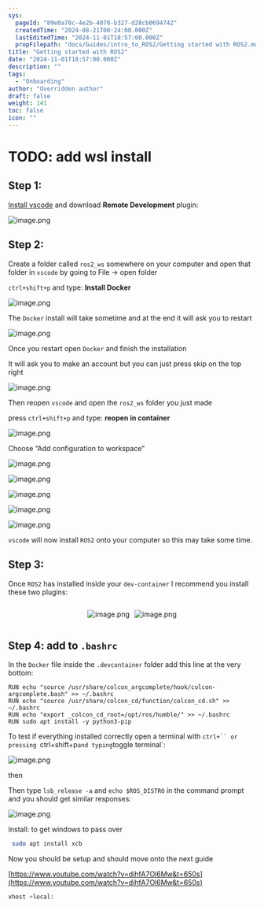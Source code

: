 ```yaml
---
sys:
  pageId: "89e0a78c-4e2b-4070-b327-d28cb0694742"
  createdTime: "2024-08-21T00:24:00.000Z"
  lastEditedTime: "2024-11-01T18:57:00.000Z"
  propFilepath: "docs/Guides/intro_to_ROS2/Getting started with ROS2.md"
title: "Getting started with ROS2"
date: "2024-11-01T18:57:00.000Z"
description: ""
tags:
  - "Onboarding"
author: "Overridden author"
draft: false
weight: 141
toc: false
icon: ""
---
```


# TODO: add wsl install

## Step 1:

[Install vscode](https://code.visualstudio.com/download) and download **Remote Development** plugin:

![image.png](https://prod-files-secure.s3.us-west-2.amazonaws.com/d518164a-d88e-44d1-a4ee-3adb3bd8bce0/efb52993-1881-4a40-b95e-6f020334f022/image.png?X-Amz-Algorithm=AWS4-HMAC-SHA256&X-Amz-Content-Sha256=UNSIGNED-PAYLOAD&X-Amz-Credential=ASIAZI2LB466RWV4MD5A%2F20250129%2Fus-west-2%2Fs3%2Faws4_request&X-Amz-Date=20250129T200822Z&X-Amz-Expires=3600&X-Amz-Security-Token=IQoJb3JpZ2luX2VjEIv%2F%2F%2F%2F%2F%2F%2F%2F%2F%2FwEaCXVzLXdlc3QtMiJIMEYCIQCDzx2kEAvm6O8Y%2FDiZ2yTYk05KO1RpLkhRlStEvUGKxQIhANTu4cd5Juq8zHduRLZ2w7eAvaK6eO0LeNcqNbWss13gKogECJT%2F%2F%2F%2F%2F%2F%2F%2F%2F%2FwEQABoMNjM3NDIzMTgzODA1Igz8pmyzB%2F%2F%2BJuzbd6wq3ANEOqgXa2Ajsx14g4zutUznqTjmAzlediYTLKKaxPY9METreugF%2FrchfGHv5KHhIUS6bnI4wV6oC%2B1oNkewwLBba9pdUjNB9qYDFkZkvdioYtnh0AKrd6VgdQdb5mCfb4lJ%2FQIlyVNxj330LpHIBljtX1k4YJ1RyGS4AIht3ijW1nX1ZtKFqHyG89tTmcrYsWMU1PJAxC8O9jRiGhm9Tog%2FcFxiAesx81JnHGf74BYPYJkwVab%2BgJRbWMI38LxPpuxfsUR9G4N4HuYQvgmXyWuVk9E6%2BVgrg%2FmHHQYvCw0srcuzLI%2Fv70NSb%2BmO8zmEX7Nv3qs2180k0tAeYowpL7R4Yy5i53DrdNmI%2FVsvg5udbKPbLk6FJWnY5KpI5zTQMTXbg9LIuGc4j0itkfeuvhXoMHhfGmxHPjpnRoorRPaITOM5Zdwt9YwinEHgmVkKOSbhXKgZak%2FmBwzUkWxjg7hwoL1OuPDRDJZYx4Y87bg0%2FVLegFBriFn%2BPghH21%2FOI%2B2wiXHIuFlV%2BEb0vr%2BMaOHYmuYjcB%2FS7AFzDggjFC1ll9VrDPUmyie0TunkebBXnQMSKkfO4Uwpsp49zQULxLZUQZ7ZYaOErRDNzqRhGJXgBqdqbiuLuTKPBQBh5TD%2B9em8BjqkAfZsqEWGebB%2FgXCzpP2a%2FTLbkuKTXtV3n4nxfJqYkxh7bprZlxvQQhmvTGS8UGPKwJDT05YmlCrYWuQJ%2BUbjC0Cghhwc6tgl9dZOVVhWQa0Hcfqkl6d9bIYaVIGq2a5quXezf2ReZgB%2Fmi%2FQpybjgJ%2FEbRuivAZTJzja85VQxCyO531lriDQjy00zYUupqJkMp74YOoCM3Ut0y076V6ALaT6KYZp&X-Amz-Signature=a8199c4359a90265bff2a3a15c680a561fd7c9705c77c35e3eebcc394d4a3e32&X-Amz-SignedHeaders=host&x-id=GetObject)

## Step 2:

Create a folder called `ros2_ws` somewhere on your computer and open that folder in `vscode` by going to File → open folder 

`ctrl+shift+p` and type: **Install Docker**

![image.png](https://prod-files-secure.s3.us-west-2.amazonaws.com/d518164a-d88e-44d1-a4ee-3adb3bd8bce0/2269dc0e-1cd5-47ff-bceb-c04ad9b2eab0/image.png?X-Amz-Algorithm=AWS4-HMAC-SHA256&X-Amz-Content-Sha256=UNSIGNED-PAYLOAD&X-Amz-Credential=ASIAZI2LB466RWV4MD5A%2F20250129%2Fus-west-2%2Fs3%2Faws4_request&X-Amz-Date=20250129T200822Z&X-Amz-Expires=3600&X-Amz-Security-Token=IQoJb3JpZ2luX2VjEIv%2F%2F%2F%2F%2F%2F%2F%2F%2F%2FwEaCXVzLXdlc3QtMiJIMEYCIQCDzx2kEAvm6O8Y%2FDiZ2yTYk05KO1RpLkhRlStEvUGKxQIhANTu4cd5Juq8zHduRLZ2w7eAvaK6eO0LeNcqNbWss13gKogECJT%2F%2F%2F%2F%2F%2F%2F%2F%2F%2FwEQABoMNjM3NDIzMTgzODA1Igz8pmyzB%2F%2F%2BJuzbd6wq3ANEOqgXa2Ajsx14g4zutUznqTjmAzlediYTLKKaxPY9METreugF%2FrchfGHv5KHhIUS6bnI4wV6oC%2B1oNkewwLBba9pdUjNB9qYDFkZkvdioYtnh0AKrd6VgdQdb5mCfb4lJ%2FQIlyVNxj330LpHIBljtX1k4YJ1RyGS4AIht3ijW1nX1ZtKFqHyG89tTmcrYsWMU1PJAxC8O9jRiGhm9Tog%2FcFxiAesx81JnHGf74BYPYJkwVab%2BgJRbWMI38LxPpuxfsUR9G4N4HuYQvgmXyWuVk9E6%2BVgrg%2FmHHQYvCw0srcuzLI%2Fv70NSb%2BmO8zmEX7Nv3qs2180k0tAeYowpL7R4Yy5i53DrdNmI%2FVsvg5udbKPbLk6FJWnY5KpI5zTQMTXbg9LIuGc4j0itkfeuvhXoMHhfGmxHPjpnRoorRPaITOM5Zdwt9YwinEHgmVkKOSbhXKgZak%2FmBwzUkWxjg7hwoL1OuPDRDJZYx4Y87bg0%2FVLegFBriFn%2BPghH21%2FOI%2B2wiXHIuFlV%2BEb0vr%2BMaOHYmuYjcB%2FS7AFzDggjFC1ll9VrDPUmyie0TunkebBXnQMSKkfO4Uwpsp49zQULxLZUQZ7ZYaOErRDNzqRhGJXgBqdqbiuLuTKPBQBh5TD%2B9em8BjqkAfZsqEWGebB%2FgXCzpP2a%2FTLbkuKTXtV3n4nxfJqYkxh7bprZlxvQQhmvTGS8UGPKwJDT05YmlCrYWuQJ%2BUbjC0Cghhwc6tgl9dZOVVhWQa0Hcfqkl6d9bIYaVIGq2a5quXezf2ReZgB%2Fmi%2FQpybjgJ%2FEbRuivAZTJzja85VQxCyO531lriDQjy00zYUupqJkMp74YOoCM3Ut0y076V6ALaT6KYZp&X-Amz-Signature=7a75e23f63d655f30030513cabaf787c7ad5179d01ab860a0b02ec242af81663&X-Amz-SignedHeaders=host&x-id=GetObject)

The `Docker` install will take sometime and at the end it will ask you to restart

![image.png](https://prod-files-secure.s3.us-west-2.amazonaws.com/d518164a-d88e-44d1-a4ee-3adb3bd8bce0/ed233f78-be33-4b1f-b89c-9c346c0e961e/image.png?X-Amz-Algorithm=AWS4-HMAC-SHA256&X-Amz-Content-Sha256=UNSIGNED-PAYLOAD&X-Amz-Credential=ASIAZI2LB466RWV4MD5A%2F20250129%2Fus-west-2%2Fs3%2Faws4_request&X-Amz-Date=20250129T200822Z&X-Amz-Expires=3600&X-Amz-Security-Token=IQoJb3JpZ2luX2VjEIv%2F%2F%2F%2F%2F%2F%2F%2F%2F%2FwEaCXVzLXdlc3QtMiJIMEYCIQCDzx2kEAvm6O8Y%2FDiZ2yTYk05KO1RpLkhRlStEvUGKxQIhANTu4cd5Juq8zHduRLZ2w7eAvaK6eO0LeNcqNbWss13gKogECJT%2F%2F%2F%2F%2F%2F%2F%2F%2F%2FwEQABoMNjM3NDIzMTgzODA1Igz8pmyzB%2F%2F%2BJuzbd6wq3ANEOqgXa2Ajsx14g4zutUznqTjmAzlediYTLKKaxPY9METreugF%2FrchfGHv5KHhIUS6bnI4wV6oC%2B1oNkewwLBba9pdUjNB9qYDFkZkvdioYtnh0AKrd6VgdQdb5mCfb4lJ%2FQIlyVNxj330LpHIBljtX1k4YJ1RyGS4AIht3ijW1nX1ZtKFqHyG89tTmcrYsWMU1PJAxC8O9jRiGhm9Tog%2FcFxiAesx81JnHGf74BYPYJkwVab%2BgJRbWMI38LxPpuxfsUR9G4N4HuYQvgmXyWuVk9E6%2BVgrg%2FmHHQYvCw0srcuzLI%2Fv70NSb%2BmO8zmEX7Nv3qs2180k0tAeYowpL7R4Yy5i53DrdNmI%2FVsvg5udbKPbLk6FJWnY5KpI5zTQMTXbg9LIuGc4j0itkfeuvhXoMHhfGmxHPjpnRoorRPaITOM5Zdwt9YwinEHgmVkKOSbhXKgZak%2FmBwzUkWxjg7hwoL1OuPDRDJZYx4Y87bg0%2FVLegFBriFn%2BPghH21%2FOI%2B2wiXHIuFlV%2BEb0vr%2BMaOHYmuYjcB%2FS7AFzDggjFC1ll9VrDPUmyie0TunkebBXnQMSKkfO4Uwpsp49zQULxLZUQZ7ZYaOErRDNzqRhGJXgBqdqbiuLuTKPBQBh5TD%2B9em8BjqkAfZsqEWGebB%2FgXCzpP2a%2FTLbkuKTXtV3n4nxfJqYkxh7bprZlxvQQhmvTGS8UGPKwJDT05YmlCrYWuQJ%2BUbjC0Cghhwc6tgl9dZOVVhWQa0Hcfqkl6d9bIYaVIGq2a5quXezf2ReZgB%2Fmi%2FQpybjgJ%2FEbRuivAZTJzja85VQxCyO531lriDQjy00zYUupqJkMp74YOoCM3Ut0y076V6ALaT6KYZp&X-Amz-Signature=109ded57d9e5fb5caae066fbe12f31eb0d8d708cef633fadfe3ecaa9b9011d26&X-Amz-SignedHeaders=host&x-id=GetObject)

Once you restart open `Docker` and finish the installation

It will ask you to make an account but you can just press skip on the top right

![image.png](https://prod-files-secure.s3.us-west-2.amazonaws.com/d518164a-d88e-44d1-a4ee-3adb3bd8bce0/21010ad9-1659-4fd9-9f59-9932a09b2a3d/image.png?X-Amz-Algorithm=AWS4-HMAC-SHA256&X-Amz-Content-Sha256=UNSIGNED-PAYLOAD&X-Amz-Credential=ASIAZI2LB466RWV4MD5A%2F20250129%2Fus-west-2%2Fs3%2Faws4_request&X-Amz-Date=20250129T200822Z&X-Amz-Expires=3600&X-Amz-Security-Token=IQoJb3JpZ2luX2VjEIv%2F%2F%2F%2F%2F%2F%2F%2F%2F%2FwEaCXVzLXdlc3QtMiJIMEYCIQCDzx2kEAvm6O8Y%2FDiZ2yTYk05KO1RpLkhRlStEvUGKxQIhANTu4cd5Juq8zHduRLZ2w7eAvaK6eO0LeNcqNbWss13gKogECJT%2F%2F%2F%2F%2F%2F%2F%2F%2F%2FwEQABoMNjM3NDIzMTgzODA1Igz8pmyzB%2F%2F%2BJuzbd6wq3ANEOqgXa2Ajsx14g4zutUznqTjmAzlediYTLKKaxPY9METreugF%2FrchfGHv5KHhIUS6bnI4wV6oC%2B1oNkewwLBba9pdUjNB9qYDFkZkvdioYtnh0AKrd6VgdQdb5mCfb4lJ%2FQIlyVNxj330LpHIBljtX1k4YJ1RyGS4AIht3ijW1nX1ZtKFqHyG89tTmcrYsWMU1PJAxC8O9jRiGhm9Tog%2FcFxiAesx81JnHGf74BYPYJkwVab%2BgJRbWMI38LxPpuxfsUR9G4N4HuYQvgmXyWuVk9E6%2BVgrg%2FmHHQYvCw0srcuzLI%2Fv70NSb%2BmO8zmEX7Nv3qs2180k0tAeYowpL7R4Yy5i53DrdNmI%2FVsvg5udbKPbLk6FJWnY5KpI5zTQMTXbg9LIuGc4j0itkfeuvhXoMHhfGmxHPjpnRoorRPaITOM5Zdwt9YwinEHgmVkKOSbhXKgZak%2FmBwzUkWxjg7hwoL1OuPDRDJZYx4Y87bg0%2FVLegFBriFn%2BPghH21%2FOI%2B2wiXHIuFlV%2BEb0vr%2BMaOHYmuYjcB%2FS7AFzDggjFC1ll9VrDPUmyie0TunkebBXnQMSKkfO4Uwpsp49zQULxLZUQZ7ZYaOErRDNzqRhGJXgBqdqbiuLuTKPBQBh5TD%2B9em8BjqkAfZsqEWGebB%2FgXCzpP2a%2FTLbkuKTXtV3n4nxfJqYkxh7bprZlxvQQhmvTGS8UGPKwJDT05YmlCrYWuQJ%2BUbjC0Cghhwc6tgl9dZOVVhWQa0Hcfqkl6d9bIYaVIGq2a5quXezf2ReZgB%2Fmi%2FQpybjgJ%2FEbRuivAZTJzja85VQxCyO531lriDQjy00zYUupqJkMp74YOoCM3Ut0y076V6ALaT6KYZp&X-Amz-Signature=56fb6a1f792338ce87ace3227c3521b1bebe91b3a1eb6917815152ea95fa0add&X-Amz-SignedHeaders=host&x-id=GetObject)

Then reopen `vscode` and open the `ros2_ws` folder you just made

press `ctrl+shift+p` and type: **reopen in container**

![image.png](https://prod-files-secure.s3.us-west-2.amazonaws.com/d518164a-d88e-44d1-a4ee-3adb3bd8bce0/4e93b8c2-41ad-488c-8095-c74205196118/image.png?X-Amz-Algorithm=AWS4-HMAC-SHA256&X-Amz-Content-Sha256=UNSIGNED-PAYLOAD&X-Amz-Credential=ASIAZI2LB466RWV4MD5A%2F20250129%2Fus-west-2%2Fs3%2Faws4_request&X-Amz-Date=20250129T200822Z&X-Amz-Expires=3600&X-Amz-Security-Token=IQoJb3JpZ2luX2VjEIv%2F%2F%2F%2F%2F%2F%2F%2F%2F%2FwEaCXVzLXdlc3QtMiJIMEYCIQCDzx2kEAvm6O8Y%2FDiZ2yTYk05KO1RpLkhRlStEvUGKxQIhANTu4cd5Juq8zHduRLZ2w7eAvaK6eO0LeNcqNbWss13gKogECJT%2F%2F%2F%2F%2F%2F%2F%2F%2F%2FwEQABoMNjM3NDIzMTgzODA1Igz8pmyzB%2F%2F%2BJuzbd6wq3ANEOqgXa2Ajsx14g4zutUznqTjmAzlediYTLKKaxPY9METreugF%2FrchfGHv5KHhIUS6bnI4wV6oC%2B1oNkewwLBba9pdUjNB9qYDFkZkvdioYtnh0AKrd6VgdQdb5mCfb4lJ%2FQIlyVNxj330LpHIBljtX1k4YJ1RyGS4AIht3ijW1nX1ZtKFqHyG89tTmcrYsWMU1PJAxC8O9jRiGhm9Tog%2FcFxiAesx81JnHGf74BYPYJkwVab%2BgJRbWMI38LxPpuxfsUR9G4N4HuYQvgmXyWuVk9E6%2BVgrg%2FmHHQYvCw0srcuzLI%2Fv70NSb%2BmO8zmEX7Nv3qs2180k0tAeYowpL7R4Yy5i53DrdNmI%2FVsvg5udbKPbLk6FJWnY5KpI5zTQMTXbg9LIuGc4j0itkfeuvhXoMHhfGmxHPjpnRoorRPaITOM5Zdwt9YwinEHgmVkKOSbhXKgZak%2FmBwzUkWxjg7hwoL1OuPDRDJZYx4Y87bg0%2FVLegFBriFn%2BPghH21%2FOI%2B2wiXHIuFlV%2BEb0vr%2BMaOHYmuYjcB%2FS7AFzDggjFC1ll9VrDPUmyie0TunkebBXnQMSKkfO4Uwpsp49zQULxLZUQZ7ZYaOErRDNzqRhGJXgBqdqbiuLuTKPBQBh5TD%2B9em8BjqkAfZsqEWGebB%2FgXCzpP2a%2FTLbkuKTXtV3n4nxfJqYkxh7bprZlxvQQhmvTGS8UGPKwJDT05YmlCrYWuQJ%2BUbjC0Cghhwc6tgl9dZOVVhWQa0Hcfqkl6d9bIYaVIGq2a5quXezf2ReZgB%2Fmi%2FQpybjgJ%2FEbRuivAZTJzja85VQxCyO531lriDQjy00zYUupqJkMp74YOoCM3Ut0y076V6ALaT6KYZp&X-Amz-Signature=321d96b4cf4784b0d75bbf1357ca575bbe98d56689ff9f1d588e29ffc67ab9b9&X-Amz-SignedHeaders=host&x-id=GetObject)

Choose “Add configuration to workspace”

![image.png](https://prod-files-secure.s3.us-west-2.amazonaws.com/d518164a-d88e-44d1-a4ee-3adb3bd8bce0/9560b282-5060-4989-ba37-97e7b2c22476/image.png?X-Amz-Algorithm=AWS4-HMAC-SHA256&X-Amz-Content-Sha256=UNSIGNED-PAYLOAD&X-Amz-Credential=ASIAZI2LB466RWV4MD5A%2F20250129%2Fus-west-2%2Fs3%2Faws4_request&X-Amz-Date=20250129T200822Z&X-Amz-Expires=3600&X-Amz-Security-Token=IQoJb3JpZ2luX2VjEIv%2F%2F%2F%2F%2F%2F%2F%2F%2F%2FwEaCXVzLXdlc3QtMiJIMEYCIQCDzx2kEAvm6O8Y%2FDiZ2yTYk05KO1RpLkhRlStEvUGKxQIhANTu4cd5Juq8zHduRLZ2w7eAvaK6eO0LeNcqNbWss13gKogECJT%2F%2F%2F%2F%2F%2F%2F%2F%2F%2FwEQABoMNjM3NDIzMTgzODA1Igz8pmyzB%2F%2F%2BJuzbd6wq3ANEOqgXa2Ajsx14g4zutUznqTjmAzlediYTLKKaxPY9METreugF%2FrchfGHv5KHhIUS6bnI4wV6oC%2B1oNkewwLBba9pdUjNB9qYDFkZkvdioYtnh0AKrd6VgdQdb5mCfb4lJ%2FQIlyVNxj330LpHIBljtX1k4YJ1RyGS4AIht3ijW1nX1ZtKFqHyG89tTmcrYsWMU1PJAxC8O9jRiGhm9Tog%2FcFxiAesx81JnHGf74BYPYJkwVab%2BgJRbWMI38LxPpuxfsUR9G4N4HuYQvgmXyWuVk9E6%2BVgrg%2FmHHQYvCw0srcuzLI%2Fv70NSb%2BmO8zmEX7Nv3qs2180k0tAeYowpL7R4Yy5i53DrdNmI%2FVsvg5udbKPbLk6FJWnY5KpI5zTQMTXbg9LIuGc4j0itkfeuvhXoMHhfGmxHPjpnRoorRPaITOM5Zdwt9YwinEHgmVkKOSbhXKgZak%2FmBwzUkWxjg7hwoL1OuPDRDJZYx4Y87bg0%2FVLegFBriFn%2BPghH21%2FOI%2B2wiXHIuFlV%2BEb0vr%2BMaOHYmuYjcB%2FS7AFzDggjFC1ll9VrDPUmyie0TunkebBXnQMSKkfO4Uwpsp49zQULxLZUQZ7ZYaOErRDNzqRhGJXgBqdqbiuLuTKPBQBh5TD%2B9em8BjqkAfZsqEWGebB%2FgXCzpP2a%2FTLbkuKTXtV3n4nxfJqYkxh7bprZlxvQQhmvTGS8UGPKwJDT05YmlCrYWuQJ%2BUbjC0Cghhwc6tgl9dZOVVhWQa0Hcfqkl6d9bIYaVIGq2a5quXezf2ReZgB%2Fmi%2FQpybjgJ%2FEbRuivAZTJzja85VQxCyO531lriDQjy00zYUupqJkMp74YOoCM3Ut0y076V6ALaT6KYZp&X-Amz-Signature=898e0a10167ab1f331f6befe5240e19afe4c4ae046a00ce2678b8f5d36163394&X-Amz-SignedHeaders=host&x-id=GetObject)

![image.png](https://prod-files-secure.s3.us-west-2.amazonaws.com/d518164a-d88e-44d1-a4ee-3adb3bd8bce0/2ee63f81-886b-48e8-a553-dc6e5eac99e4/image.png?X-Amz-Algorithm=AWS4-HMAC-SHA256&X-Amz-Content-Sha256=UNSIGNED-PAYLOAD&X-Amz-Credential=ASIAZI2LB466RWV4MD5A%2F20250129%2Fus-west-2%2Fs3%2Faws4_request&X-Amz-Date=20250129T200822Z&X-Amz-Expires=3600&X-Amz-Security-Token=IQoJb3JpZ2luX2VjEIv%2F%2F%2F%2F%2F%2F%2F%2F%2F%2FwEaCXVzLXdlc3QtMiJIMEYCIQCDzx2kEAvm6O8Y%2FDiZ2yTYk05KO1RpLkhRlStEvUGKxQIhANTu4cd5Juq8zHduRLZ2w7eAvaK6eO0LeNcqNbWss13gKogECJT%2F%2F%2F%2F%2F%2F%2F%2F%2F%2FwEQABoMNjM3NDIzMTgzODA1Igz8pmyzB%2F%2F%2BJuzbd6wq3ANEOqgXa2Ajsx14g4zutUznqTjmAzlediYTLKKaxPY9METreugF%2FrchfGHv5KHhIUS6bnI4wV6oC%2B1oNkewwLBba9pdUjNB9qYDFkZkvdioYtnh0AKrd6VgdQdb5mCfb4lJ%2FQIlyVNxj330LpHIBljtX1k4YJ1RyGS4AIht3ijW1nX1ZtKFqHyG89tTmcrYsWMU1PJAxC8O9jRiGhm9Tog%2FcFxiAesx81JnHGf74BYPYJkwVab%2BgJRbWMI38LxPpuxfsUR9G4N4HuYQvgmXyWuVk9E6%2BVgrg%2FmHHQYvCw0srcuzLI%2Fv70NSb%2BmO8zmEX7Nv3qs2180k0tAeYowpL7R4Yy5i53DrdNmI%2FVsvg5udbKPbLk6FJWnY5KpI5zTQMTXbg9LIuGc4j0itkfeuvhXoMHhfGmxHPjpnRoorRPaITOM5Zdwt9YwinEHgmVkKOSbhXKgZak%2FmBwzUkWxjg7hwoL1OuPDRDJZYx4Y87bg0%2FVLegFBriFn%2BPghH21%2FOI%2B2wiXHIuFlV%2BEb0vr%2BMaOHYmuYjcB%2FS7AFzDggjFC1ll9VrDPUmyie0TunkebBXnQMSKkfO4Uwpsp49zQULxLZUQZ7ZYaOErRDNzqRhGJXgBqdqbiuLuTKPBQBh5TD%2B9em8BjqkAfZsqEWGebB%2FgXCzpP2a%2FTLbkuKTXtV3n4nxfJqYkxh7bprZlxvQQhmvTGS8UGPKwJDT05YmlCrYWuQJ%2BUbjC0Cghhwc6tgl9dZOVVhWQa0Hcfqkl6d9bIYaVIGq2a5quXezf2ReZgB%2Fmi%2FQpybjgJ%2FEbRuivAZTJzja85VQxCyO531lriDQjy00zYUupqJkMp74YOoCM3Ut0y076V6ALaT6KYZp&X-Amz-Signature=6876e451a831238079ba0c3b2e7e460dd925555e6c51bb5749c94cf8a835eca3&X-Amz-SignedHeaders=host&x-id=GetObject)

![image.png](https://prod-files-secure.s3.us-west-2.amazonaws.com/d518164a-d88e-44d1-a4ee-3adb3bd8bce0/ae1580b2-b048-407e-aed9-b584224a7a04/image.png?X-Amz-Algorithm=AWS4-HMAC-SHA256&X-Amz-Content-Sha256=UNSIGNED-PAYLOAD&X-Amz-Credential=ASIAZI2LB466RWV4MD5A%2F20250129%2Fus-west-2%2Fs3%2Faws4_request&X-Amz-Date=20250129T200822Z&X-Amz-Expires=3600&X-Amz-Security-Token=IQoJb3JpZ2luX2VjEIv%2F%2F%2F%2F%2F%2F%2F%2F%2F%2FwEaCXVzLXdlc3QtMiJIMEYCIQCDzx2kEAvm6O8Y%2FDiZ2yTYk05KO1RpLkhRlStEvUGKxQIhANTu4cd5Juq8zHduRLZ2w7eAvaK6eO0LeNcqNbWss13gKogECJT%2F%2F%2F%2F%2F%2F%2F%2F%2F%2FwEQABoMNjM3NDIzMTgzODA1Igz8pmyzB%2F%2F%2BJuzbd6wq3ANEOqgXa2Ajsx14g4zutUznqTjmAzlediYTLKKaxPY9METreugF%2FrchfGHv5KHhIUS6bnI4wV6oC%2B1oNkewwLBba9pdUjNB9qYDFkZkvdioYtnh0AKrd6VgdQdb5mCfb4lJ%2FQIlyVNxj330LpHIBljtX1k4YJ1RyGS4AIht3ijW1nX1ZtKFqHyG89tTmcrYsWMU1PJAxC8O9jRiGhm9Tog%2FcFxiAesx81JnHGf74BYPYJkwVab%2BgJRbWMI38LxPpuxfsUR9G4N4HuYQvgmXyWuVk9E6%2BVgrg%2FmHHQYvCw0srcuzLI%2Fv70NSb%2BmO8zmEX7Nv3qs2180k0tAeYowpL7R4Yy5i53DrdNmI%2FVsvg5udbKPbLk6FJWnY5KpI5zTQMTXbg9LIuGc4j0itkfeuvhXoMHhfGmxHPjpnRoorRPaITOM5Zdwt9YwinEHgmVkKOSbhXKgZak%2FmBwzUkWxjg7hwoL1OuPDRDJZYx4Y87bg0%2FVLegFBriFn%2BPghH21%2FOI%2B2wiXHIuFlV%2BEb0vr%2BMaOHYmuYjcB%2FS7AFzDggjFC1ll9VrDPUmyie0TunkebBXnQMSKkfO4Uwpsp49zQULxLZUQZ7ZYaOErRDNzqRhGJXgBqdqbiuLuTKPBQBh5TD%2B9em8BjqkAfZsqEWGebB%2FgXCzpP2a%2FTLbkuKTXtV3n4nxfJqYkxh7bprZlxvQQhmvTGS8UGPKwJDT05YmlCrYWuQJ%2BUbjC0Cghhwc6tgl9dZOVVhWQa0Hcfqkl6d9bIYaVIGq2a5quXezf2ReZgB%2Fmi%2FQpybjgJ%2FEbRuivAZTJzja85VQxCyO531lriDQjy00zYUupqJkMp74YOoCM3Ut0y076V6ALaT6KYZp&X-Amz-Signature=a69736157c42f82f5a3f29f2389dafec5482e6d079e5c38099187234f4e92318&X-Amz-SignedHeaders=host&x-id=GetObject)

![image.png](https://prod-files-secure.s3.us-west-2.amazonaws.com/d518164a-d88e-44d1-a4ee-3adb3bd8bce0/53255b28-f75e-430f-b9e3-c0ac8577e42b/image.png?X-Amz-Algorithm=AWS4-HMAC-SHA256&X-Amz-Content-Sha256=UNSIGNED-PAYLOAD&X-Amz-Credential=ASIAZI2LB466RWV4MD5A%2F20250129%2Fus-west-2%2Fs3%2Faws4_request&X-Amz-Date=20250129T200822Z&X-Amz-Expires=3600&X-Amz-Security-Token=IQoJb3JpZ2luX2VjEIv%2F%2F%2F%2F%2F%2F%2F%2F%2F%2FwEaCXVzLXdlc3QtMiJIMEYCIQCDzx2kEAvm6O8Y%2FDiZ2yTYk05KO1RpLkhRlStEvUGKxQIhANTu4cd5Juq8zHduRLZ2w7eAvaK6eO0LeNcqNbWss13gKogECJT%2F%2F%2F%2F%2F%2F%2F%2F%2F%2FwEQABoMNjM3NDIzMTgzODA1Igz8pmyzB%2F%2F%2BJuzbd6wq3ANEOqgXa2Ajsx14g4zutUznqTjmAzlediYTLKKaxPY9METreugF%2FrchfGHv5KHhIUS6bnI4wV6oC%2B1oNkewwLBba9pdUjNB9qYDFkZkvdioYtnh0AKrd6VgdQdb5mCfb4lJ%2FQIlyVNxj330LpHIBljtX1k4YJ1RyGS4AIht3ijW1nX1ZtKFqHyG89tTmcrYsWMU1PJAxC8O9jRiGhm9Tog%2FcFxiAesx81JnHGf74BYPYJkwVab%2BgJRbWMI38LxPpuxfsUR9G4N4HuYQvgmXyWuVk9E6%2BVgrg%2FmHHQYvCw0srcuzLI%2Fv70NSb%2BmO8zmEX7Nv3qs2180k0tAeYowpL7R4Yy5i53DrdNmI%2FVsvg5udbKPbLk6FJWnY5KpI5zTQMTXbg9LIuGc4j0itkfeuvhXoMHhfGmxHPjpnRoorRPaITOM5Zdwt9YwinEHgmVkKOSbhXKgZak%2FmBwzUkWxjg7hwoL1OuPDRDJZYx4Y87bg0%2FVLegFBriFn%2BPghH21%2FOI%2B2wiXHIuFlV%2BEb0vr%2BMaOHYmuYjcB%2FS7AFzDggjFC1ll9VrDPUmyie0TunkebBXnQMSKkfO4Uwpsp49zQULxLZUQZ7ZYaOErRDNzqRhGJXgBqdqbiuLuTKPBQBh5TD%2B9em8BjqkAfZsqEWGebB%2FgXCzpP2a%2FTLbkuKTXtV3n4nxfJqYkxh7bprZlxvQQhmvTGS8UGPKwJDT05YmlCrYWuQJ%2BUbjC0Cghhwc6tgl9dZOVVhWQa0Hcfqkl6d9bIYaVIGq2a5quXezf2ReZgB%2Fmi%2FQpybjgJ%2FEbRuivAZTJzja85VQxCyO531lriDQjy00zYUupqJkMp74YOoCM3Ut0y076V6ALaT6KYZp&X-Amz-Signature=b9729cc328617956079dad264c3424ec763fe761c8dbd96774142fdfbf48c5c8&X-Amz-SignedHeaders=host&x-id=GetObject)

![image.png](https://prod-files-secure.s3.us-west-2.amazonaws.com/d518164a-d88e-44d1-a4ee-3adb3bd8bce0/7c562767-5af9-4ffb-97d1-327bcdf4ee00/image.png?X-Amz-Algorithm=AWS4-HMAC-SHA256&X-Amz-Content-Sha256=UNSIGNED-PAYLOAD&X-Amz-Credential=ASIAZI2LB466RWV4MD5A%2F20250129%2Fus-west-2%2Fs3%2Faws4_request&X-Amz-Date=20250129T200822Z&X-Amz-Expires=3600&X-Amz-Security-Token=IQoJb3JpZ2luX2VjEIv%2F%2F%2F%2F%2F%2F%2F%2F%2F%2FwEaCXVzLXdlc3QtMiJIMEYCIQCDzx2kEAvm6O8Y%2FDiZ2yTYk05KO1RpLkhRlStEvUGKxQIhANTu4cd5Juq8zHduRLZ2w7eAvaK6eO0LeNcqNbWss13gKogECJT%2F%2F%2F%2F%2F%2F%2F%2F%2F%2FwEQABoMNjM3NDIzMTgzODA1Igz8pmyzB%2F%2F%2BJuzbd6wq3ANEOqgXa2Ajsx14g4zutUznqTjmAzlediYTLKKaxPY9METreugF%2FrchfGHv5KHhIUS6bnI4wV6oC%2B1oNkewwLBba9pdUjNB9qYDFkZkvdioYtnh0AKrd6VgdQdb5mCfb4lJ%2FQIlyVNxj330LpHIBljtX1k4YJ1RyGS4AIht3ijW1nX1ZtKFqHyG89tTmcrYsWMU1PJAxC8O9jRiGhm9Tog%2FcFxiAesx81JnHGf74BYPYJkwVab%2BgJRbWMI38LxPpuxfsUR9G4N4HuYQvgmXyWuVk9E6%2BVgrg%2FmHHQYvCw0srcuzLI%2Fv70NSb%2BmO8zmEX7Nv3qs2180k0tAeYowpL7R4Yy5i53DrdNmI%2FVsvg5udbKPbLk6FJWnY5KpI5zTQMTXbg9LIuGc4j0itkfeuvhXoMHhfGmxHPjpnRoorRPaITOM5Zdwt9YwinEHgmVkKOSbhXKgZak%2FmBwzUkWxjg7hwoL1OuPDRDJZYx4Y87bg0%2FVLegFBriFn%2BPghH21%2FOI%2B2wiXHIuFlV%2BEb0vr%2BMaOHYmuYjcB%2FS7AFzDggjFC1ll9VrDPUmyie0TunkebBXnQMSKkfO4Uwpsp49zQULxLZUQZ7ZYaOErRDNzqRhGJXgBqdqbiuLuTKPBQBh5TD%2B9em8BjqkAfZsqEWGebB%2FgXCzpP2a%2FTLbkuKTXtV3n4nxfJqYkxh7bprZlxvQQhmvTGS8UGPKwJDT05YmlCrYWuQJ%2BUbjC0Cghhwc6tgl9dZOVVhWQa0Hcfqkl6d9bIYaVIGq2a5quXezf2ReZgB%2Fmi%2FQpybjgJ%2FEbRuivAZTJzja85VQxCyO531lriDQjy00zYUupqJkMp74YOoCM3Ut0y076V6ALaT6KYZp&X-Amz-Signature=d859c70d261eca8db6aefabea1d3621cd3b40ce50450fc148fe54f1222ff2fae&X-Amz-SignedHeaders=host&x-id=GetObject)

`vscode` will now install `ROS2` onto your computer so this may take some time.

## Step 3:

Once `ROS2` has installed inside your `dev-container` I recommend you install these two plugins:

<div style="display: flex;flex-direction: row; column-gap:10px; max-width: 630px;justify-content: center;">
<div>

![image.png](https://prod-files-secure.s3.us-west-2.amazonaws.com/d518164a-d88e-44d1-a4ee-3adb3bd8bce0/3fc3d550-5a54-4ba1-ba6b-faa01cdb7369/image.png?X-Amz-Algorithm=AWS4-HMAC-SHA256&X-Amz-Content-Sha256=UNSIGNED-PAYLOAD&X-Amz-Credential=ASIAZI2LB466ZIPVTQVB%2F20250129%2Fus-west-2%2Fs3%2Faws4_request&X-Amz-Date=20250129T200826Z&X-Amz-Expires=3600&X-Amz-Security-Token=IQoJb3JpZ2luX2VjEIv%2F%2F%2F%2F%2F%2F%2F%2F%2F%2FwEaCXVzLXdlc3QtMiJGMEQCIG%2Bpu46PpKrf9fzkVF40wCPB3IwnD%2FNaHtGGATo6kbwEAiB3Afcy4pf73aXOLIQLdhMzIEYS7ymI13%2BkAIffkqHpWSqIBAiU%2F%2F%2F%2F%2F%2F%2F%2F%2F%2F8BEAAaDDYzNzQyMzE4MzgwNSIMcjX%2F8d%2FSDJxATAHoKtwD%2FuDMkHE9w64OyPqxvhWnJS2zC2Cm9KNwAE8PRKvaGbR8tNSuBARyTLSFb3IkyoT0pr1RbsNM1ovJq5is8NMqGT8SbwD2KM3x1sDV6cAKXfYeAt4UGNO3z%2FqP5W9eaV2OxfXngqM3UsxReFvFP33K%2FCr4E%2BqJLGvojB0NAIS4tiOSKu86ON640vLsa3Jh39xiqnbIjo%2FHE8IT6CKWLEHhpegcBoPufFCLT1YeNfpeERyvZmDLT0fIPQjIqvYbb%2F2zT0DzgJrg6cn3UZRdcvOlnbRFodCNvTIPE21ZxL4zoFHa%2F7CQdeMrhS2tNBlmt50Twbg9IcVo7azgxxzVyXMZH7MEC%2B9WUA4NCqW5edCUp%2B8f4SNTyqmBE%2FYv%2FHpkP0zsb7%2FL%2BXkW5Cgs7IOags7XZFjAJ0GkpyQHvNrT6WfSyx01v8iDlHEkYgS7hpKqU8a6t917S7q1YVEzh8HzeZ%2FsevC8WhCkAtX0o0gj3rZuIboP5D1BiWExQGLajY45mJ0Z%2FPlfIwZoIEfzJlBIFlN1HZPHo%2FxBBDjd307iBwCwkru0HQu2vpLGW5W9QDlb2RB4zdlLwg6Zz86%2FnVJetIe7ub13kmSTyNrmBfqFeG1RtsLZ%2FB6Zesvu5Lzx7ZAw8vbpvAY6pgErfeSsvr%2FCHDKIPSxqVFfwv4l1wFMcLpwYb8uwLRcl%2BnZBOd2nj6DgbGTIegLHEF%2B78KFUCOebElp9jk7lpAeyL8v185TVjrz58LguiEebdPnDTr9wZJ7P2DMOf4eiZeD%2FYlEcT6OBsLnMrAQly7iv1QZXMjYOq4zTsgSJp4KcCMpVKUz9hwdPEi8p5q87CFE2hjcr%2FZ9O6jXV8%2BiMH%2FJxpBFWMKzM&X-Amz-Signature=1d56d2003dc92a8b6e7da0c2ef8d4fa0c44a8d5ab872f38faaaec21b1f2816ea&X-Amz-SignedHeaders=host&x-id=GetObject)

</div>
<div>

![image.png](https://prod-files-secure.s3.us-west-2.amazonaws.com/d518164a-d88e-44d1-a4ee-3adb3bd8bce0/d994cc66-13c2-4093-a5a3-f84cf4601a82/image.png?X-Amz-Algorithm=AWS4-HMAC-SHA256&X-Amz-Content-Sha256=UNSIGNED-PAYLOAD&X-Amz-Credential=ASIAZI2LB466R7LET2IV%2F20250129%2Fus-west-2%2Fs3%2Faws4_request&X-Amz-Date=20250129T200826Z&X-Amz-Expires=3600&X-Amz-Security-Token=IQoJb3JpZ2luX2VjEIv%2F%2F%2F%2F%2F%2F%2F%2F%2F%2FwEaCXVzLXdlc3QtMiJIMEYCIQDwIMeCWXt7i6r%2BccuIzi2w5foMQgpqg2KDJVStrIwgpQIhAJbzfzOHCrFF3ns7FfnHCX4QRoKlk%2FAl5wwMo%2B6mo1mmKogECJT%2F%2F%2F%2F%2F%2F%2F%2F%2F%2FwEQABoMNjM3NDIzMTgzODA1Igy60a8dmGhNKv0hrCsq3APJ88qEkUb0%2BTfyfXYJ5NUaRon4INsOyKwfB0eSB21gUbfJxFT1qIO9F0ggdHYqiisjj7DPEe1%2Fr%2B6c3WBtBeDm8mA7fibiQlsD9GV%2BmZzPCco4B0Hy6TPmgq0OeoSobbDCeyr9LQwTE07oFK1rZKEk1ztBhhdKmk3BSziXWuMN3h3a%2BNVFo9hxwPtiGGHM4EJFvdQyjee%2B8EkNKlUQHHzwYWO0BxrMWOmGj3TJgnvllJxaSc4L1S1cGLIyFCU%2FT5daMOKvSy4opEcuZQC9bF%2Flj6ohJ2ix7OngANx0z07WC2BkbnpImz8NUX5YQpN8COTEDMYQdngKU7IIngcrGbfVhlkcz3s3MUbeUa3bs%2Fy%2B%2Fn11D6r1pVMRh5Lleg79997FQNT%2BqqqmQj6rthxHUy5TSs4MwrNAD9M3aAz%2BCLIt1F2TiqfaV3WhKpoRCfuRx6UPpAMqUUoVBgqjQ8YK4p0pjczUYOizkZRIHbqBxkWZtoFF82Cx0UZ6aYktTE6eiHWzbHISrSFFpSBNOCeqzHfmuKYDuAtX4odH2iUQ2H7pU1t1b4MOpFEpzbP4sOACXYXMgrEooGP2NcIxVU9BSl8PH9LnowNbumfaQRgMF9t96vFd0uaF3yTK9gLzpDCr9um8BjqkAR3z9ua7Cii2ZC4GgqnwifWZthRIYchrWo%2Br5HN9GoRmCp8KXYhdm9BCx4R7%2BedElVD5f55yekrsf6Qs%2Fg0dluEyCc7Tu1AtIreA1ZGuA57J%2FNHvMPQAsmbO6jupCIdsO1f8qyYGvy7RtkefGrFW46iUnmU4dflNPPryq79faonrv6kOk1%2BRGLHSLAt%2FGqswlqP4KpKxyooyHQNkzVK0tVZukaeV&X-Amz-Signature=bc157d9d1a3fa1225c18aaf5e1784926a733263fba6311374894f7dc80f7f097&X-Amz-SignedHeaders=host&x-id=GetObject)

</div>
</div>

## Step 4: add to `.bashrc`

In the `Docker` file inside the `.devcontainer` folder add this line at the very bottom: 

```docker
RUN echo "source /usr/share/colcon_argcomplete/hook/colcon-argcomplete.bash" >> ~/.bashrc
RUN echo "source /usr/share/colcon_cd/function/colcon_cd.sh" >> ~/.bashrc
RUN echo "export _colcon_cd_root=/opt/ros/humble/" >> ~/.bashrc
RUN sudo apt install -y python3-pip 
```

To test if everything installed correctly open a terminal with `ctrl+`` or pressing `ctrl+shift+p` and typing `toggle terminal`:

![image.png](https://prod-files-secure.s3.us-west-2.amazonaws.com/d518164a-d88e-44d1-a4ee-3adb3bd8bce0/6a4943d8-b04e-4c02-9a58-775f3384d1a5/image.png?X-Amz-Algorithm=AWS4-HMAC-SHA256&X-Amz-Content-Sha256=UNSIGNED-PAYLOAD&X-Amz-Credential=ASIAZI2LB466RWV4MD5A%2F20250129%2Fus-west-2%2Fs3%2Faws4_request&X-Amz-Date=20250129T200823Z&X-Amz-Expires=3600&X-Amz-Security-Token=IQoJb3JpZ2luX2VjEIv%2F%2F%2F%2F%2F%2F%2F%2F%2F%2FwEaCXVzLXdlc3QtMiJIMEYCIQCDzx2kEAvm6O8Y%2FDiZ2yTYk05KO1RpLkhRlStEvUGKxQIhANTu4cd5Juq8zHduRLZ2w7eAvaK6eO0LeNcqNbWss13gKogECJT%2F%2F%2F%2F%2F%2F%2F%2F%2F%2FwEQABoMNjM3NDIzMTgzODA1Igz8pmyzB%2F%2F%2BJuzbd6wq3ANEOqgXa2Ajsx14g4zutUznqTjmAzlediYTLKKaxPY9METreugF%2FrchfGHv5KHhIUS6bnI4wV6oC%2B1oNkewwLBba9pdUjNB9qYDFkZkvdioYtnh0AKrd6VgdQdb5mCfb4lJ%2FQIlyVNxj330LpHIBljtX1k4YJ1RyGS4AIht3ijW1nX1ZtKFqHyG89tTmcrYsWMU1PJAxC8O9jRiGhm9Tog%2FcFxiAesx81JnHGf74BYPYJkwVab%2BgJRbWMI38LxPpuxfsUR9G4N4HuYQvgmXyWuVk9E6%2BVgrg%2FmHHQYvCw0srcuzLI%2Fv70NSb%2BmO8zmEX7Nv3qs2180k0tAeYowpL7R4Yy5i53DrdNmI%2FVsvg5udbKPbLk6FJWnY5KpI5zTQMTXbg9LIuGc4j0itkfeuvhXoMHhfGmxHPjpnRoorRPaITOM5Zdwt9YwinEHgmVkKOSbhXKgZak%2FmBwzUkWxjg7hwoL1OuPDRDJZYx4Y87bg0%2FVLegFBriFn%2BPghH21%2FOI%2B2wiXHIuFlV%2BEb0vr%2BMaOHYmuYjcB%2FS7AFzDggjFC1ll9VrDPUmyie0TunkebBXnQMSKkfO4Uwpsp49zQULxLZUQZ7ZYaOErRDNzqRhGJXgBqdqbiuLuTKPBQBh5TD%2B9em8BjqkAfZsqEWGebB%2FgXCzpP2a%2FTLbkuKTXtV3n4nxfJqYkxh7bprZlxvQQhmvTGS8UGPKwJDT05YmlCrYWuQJ%2BUbjC0Cghhwc6tgl9dZOVVhWQa0Hcfqkl6d9bIYaVIGq2a5quXezf2ReZgB%2Fmi%2FQpybjgJ%2FEbRuivAZTJzja85VQxCyO531lriDQjy00zYUupqJkMp74YOoCM3Ut0y076V6ALaT6KYZp&X-Amz-Signature=6ae6d83a7e8990b0ad7a657dcaed83546e8f78987bb06426e03f1df0b1b5f5f7&X-Amz-SignedHeaders=host&x-id=GetObject)

then 

Then type `lsb_release -a` and `echo $ROS_DISTRO` in the command prompt and you should get similar responses:

![image.png](https://prod-files-secure.s3.us-west-2.amazonaws.com/d518164a-d88e-44d1-a4ee-3adb3bd8bce0/3e635dec-a805-4e85-8b9e-d000e5b71a4e/image.png?X-Amz-Algorithm=AWS4-HMAC-SHA256&X-Amz-Content-Sha256=UNSIGNED-PAYLOAD&X-Amz-Credential=ASIAZI2LB466RWV4MD5A%2F20250129%2Fus-west-2%2Fs3%2Faws4_request&X-Amz-Date=20250129T200822Z&X-Amz-Expires=3600&X-Amz-Security-Token=IQoJb3JpZ2luX2VjEIv%2F%2F%2F%2F%2F%2F%2F%2F%2F%2FwEaCXVzLXdlc3QtMiJIMEYCIQCDzx2kEAvm6O8Y%2FDiZ2yTYk05KO1RpLkhRlStEvUGKxQIhANTu4cd5Juq8zHduRLZ2w7eAvaK6eO0LeNcqNbWss13gKogECJT%2F%2F%2F%2F%2F%2F%2F%2F%2F%2FwEQABoMNjM3NDIzMTgzODA1Igz8pmyzB%2F%2F%2BJuzbd6wq3ANEOqgXa2Ajsx14g4zutUznqTjmAzlediYTLKKaxPY9METreugF%2FrchfGHv5KHhIUS6bnI4wV6oC%2B1oNkewwLBba9pdUjNB9qYDFkZkvdioYtnh0AKrd6VgdQdb5mCfb4lJ%2FQIlyVNxj330LpHIBljtX1k4YJ1RyGS4AIht3ijW1nX1ZtKFqHyG89tTmcrYsWMU1PJAxC8O9jRiGhm9Tog%2FcFxiAesx81JnHGf74BYPYJkwVab%2BgJRbWMI38LxPpuxfsUR9G4N4HuYQvgmXyWuVk9E6%2BVgrg%2FmHHQYvCw0srcuzLI%2Fv70NSb%2BmO8zmEX7Nv3qs2180k0tAeYowpL7R4Yy5i53DrdNmI%2FVsvg5udbKPbLk6FJWnY5KpI5zTQMTXbg9LIuGc4j0itkfeuvhXoMHhfGmxHPjpnRoorRPaITOM5Zdwt9YwinEHgmVkKOSbhXKgZak%2FmBwzUkWxjg7hwoL1OuPDRDJZYx4Y87bg0%2FVLegFBriFn%2BPghH21%2FOI%2B2wiXHIuFlV%2BEb0vr%2BMaOHYmuYjcB%2FS7AFzDggjFC1ll9VrDPUmyie0TunkebBXnQMSKkfO4Uwpsp49zQULxLZUQZ7ZYaOErRDNzqRhGJXgBqdqbiuLuTKPBQBh5TD%2B9em8BjqkAfZsqEWGebB%2FgXCzpP2a%2FTLbkuKTXtV3n4nxfJqYkxh7bprZlxvQQhmvTGS8UGPKwJDT05YmlCrYWuQJ%2BUbjC0Cghhwc6tgl9dZOVVhWQa0Hcfqkl6d9bIYaVIGq2a5quXezf2ReZgB%2Fmi%2FQpybjgJ%2FEbRuivAZTJzja85VQxCyO531lriDQjy00zYUupqJkMp74YOoCM3Ut0y076V6ALaT6KYZp&X-Amz-Signature=57396e59a7f112fe27aa5eb240dc647d36428c828b12c91975d95a78cc745863&X-Amz-SignedHeaders=host&x-id=GetObject)

Install:  to get windows to pass over

```bash
 sudo apt install xcb
```

Now you should be setup and should move onto the next guide 

[https://www.youtube.com/watch?v=dihfA7Ol6Mw&t=650s](https://www.youtube.com/watch?v=dihfA7Ol6Mw&t=650s)

```python
xhost +local:
```
